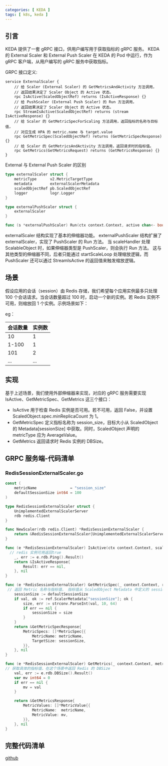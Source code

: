 ```yaml
---
categories: [ KEDA ]
tags: [ k8s, keda ]
---
```


## 引言

KEDA 提供了一套 gRPC 接口，供用户编写用于获取指标的 gRPC 服务。
KEDA 的 External Scaler 和 External Push Scaler 在 KEDA 的 Pod 中运行，作为 gRPC 客户端，从用户编写的 gRPC 服务中获取指标。

GRPC 接口定义:

~~~grpc
service ExternalScaler {
    // 给 Scaler (External Scaler) 的 GetMetricsAndActivity 方法调用，
    // 返回结果决定了 Scaler Object 的 Active 状态。
    rpc IsActive(ScaledObjectRef) returns (IsActiveResponse) {}
    // 给 PushScaler (External Push Scaler) 的 Run 方法调用，
    // 返回结果决定了 Scaler Object 的 Active 状态。
    rpc StreamIsActive(ScaledObjectRef) returns (stream IsActiveResponse) {}
    // 给 Scaler 的 GetMetricSpecForScaling 方法调用，返回指标的名称与目标值，
    // 对应生成 HPA 的 metric.name 与 target.value
    rpc GetMetricSpec(ScaledObjectRef) returns (GetMetricSpecResponse) {}
    // 给 Scaler 的 GetMetricsAndActivity 方法调用，返回请求时的指标值。
    rpc GetMetrics(GetMetricsRequest) returns (GetMetricsResponse) {}
}
~~~

External 与 External Push Scaler 的区别

~~~go
type externalScaler struct {
	metricType      v2.MetricTargetType
	metadata        externalScalerMetadata
	scaledObjectRef pb.ScaledObjectRef
	logger          logr.Logger
}

type externalPushScaler struct {
	externalScaler
}

func (s *externalPushScaler) Run(ctx context.Context, active chan<- bool) {}
~~~

externalScaler 结构实现了基本的伸缩器功能。
externalPushScaler 结构扩展了 externalScaler，实现了 PushScaler 的 Run 方法。
当 scaleHandler 处理 ScalableObject 时，如果伸缩器类型是 PushScaler，则会执行 Run 方法。
这与其他类型的伸缩器不同，后者只能通过 startScaleLoop 处理缩放逻辑，而 PushScaler 还可以通过 StreamIsActive 的返回值来触发缩放逻辑。

## 场景

假设应用的会话（session）由 Redis 存储，我们希望每个应用实例最多只处理 100 个会话请求。当会话数量超过 100 时，启动一个新的实例。若
Redis 实例不可用，则缩放回 1 个实例。示例场景如下：

eg：

| 会话数量   | 实例数 |
|--------|-----|
| 10     | 1   |
| 1-100	 | 1   |
| 101    | 2   |
| ...    | ... | 

## 实现

基于上述场景，我们使用外部伸缩器来实现，对应的 gRPC 服务需要实现 IsActive、GetMetricSpec、GetMetrics 这三个接口：

- IsActive 用于检查 Redis 实例是否可用。若不可用，返回 False，并设置 ScaledObject.spec.minReplicaCount 为 1。
- GetMetricSpec 定义指标名称为 session_size，目标大小从 ScaledObject 的 Metadata[sessionSize] 中获取。同时，ScaledObject
  声明的 metricType 应为 AverageValue。
- GetMetrics 返回请求时 Redis 实例的 DBSize。

## GRPC 服务端-代码清单

### RedisSessionExternalScaler.go

~~~go
const (
	metricName               = "session_size"
	defaultSessionSize int64 = 100
)

type RedisSessionExternalScaler struct {
	UnimplementedExternalScalerServer
	rdb redis.Client
}

func NewScaler(rdb redis.Client) *RedisSessionExternalScaler {
	return &RedisSessionExternalScaler{UnimplementedExternalScalerServer{}, rdb}
}

func (e *RedisSessionExternalScaler) IsActive(ctx context.Context, scaledObject *ScaledObjectRef) (*IsActiveResponse, error) {
  // redis 实例可用返回true
	_, err := e.rdb.Ping().Result()
	return &IsActiveResponse{
		Result: err == nil,
	}, nil
}

func (e *RedisSessionExternalScaler) GetMetricSpec(_ context.Context, ref *ScaledObjectRef) (*GetMetricSpecResponse, error) {
 // 返回 Metric 名称与指标值， 指标值从 ScaledObject Metadata 中定义的 sessionSize 获取
	sessionSize := defaultSessionSize
	if val, ok := ref.ScalerMetadata["sessionSize"]; ok {
		size, err := strconv.ParseInt(val, 10, 64)
		if err == nil {
			sessionSize = size
		}
	}
	return &GetMetricSpecResponse{
		MetricSpecs: []*MetricSpec{{
			MetricName: metricName,
			TargetSize: sessionSize,
		}},
	}, nil
}

func (e *RedisSessionExternalScaler) GetMetrics(_ context.Context, metricRequest *GetMetricsRequest) (*GetMetricsResponse, error) {
// 获取具体的指标值，在这个场景中返回 Redis 的 DBSize
	val, err := e.rdb.DBSize().Result()
	var mv int64 = 0
	if err == nil {
		mv = val
	}

	return &GetMetricsResponse{
		MetricValues: []*MetricValue{{
			MetricName:  metricName,
			MetricValue: mv,
		}},
	}, nil
}
~~~

## 完整代码清单

[github](https://github.com/ebinsu/ebinsu.github.io/tree/main/example/keda/redis-session-scaler-sample)
